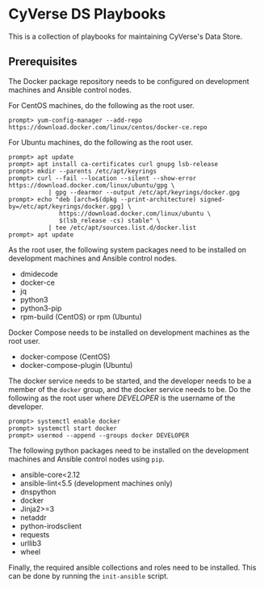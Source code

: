 # CyVerse DS Playbooks

This is a collection of playbooks for maintaining CyVerse's Data Store.

## Prerequisites

The Docker package repository needs to be configured on development machines and Ansible control
nodes.

For CentOS machines, do the following as the root user.

```console
prompt> yum-config-manager --add-repo https://download.docker.com/linux/centos/docker-ce.repo
```

For Ubuntu machines, do the following as the root user.

```console
prompt> apt update
prompt> apt install ca-certificates curl gnupg lsb-release
prompt> mkdir --parents /etc/apt/keyrings
prompt> curl --fail --location --silent --show-error https://download.docker.com/linux/ubuntu/gpg \
           | gpg --dearmor --output /etc/apt/keyrings/docker.gpg
prompt> echo "deb [arch=$(dpkg --print-architecture) signed-by=/etc/apt/keyrings/docker.gpg] \
              https://download.docker.com/linux/ubuntu \
              $(lsb_release -cs) stable" \
           | tee /etc/apt/sources.list.d/docker.list
prompt> apt update
```

As the root user, the following system packages need to be installed on development machines and
Ansible control nodes.

* dmidecode
* docker-ce
* jq
* python3
* python3-pip
* rpm-build (CentOS) or rpm (Ubuntu)

Docker Compose needs to be installed on development machines as the root user.

* docker-compose (CentOS)
* docker-compose-plugin (Ubuntu)

The docker service needs to be started, and the developer needs to be a member of the `docker`
group, and the docker service needs to be. Do the following as the root user where *DEVELOPER* is
the username of the developer.

```console
prompt> systemctl enable docker
prompt> systemctl start docker
prompt> usermod --append --groups docker DEVELOPER
```

The following python packages need to be installed on the development machines and Ansible control
nodes using `pip`.

* ansible-core<2.12
* ansible-lint<5.5   (development machines only)
* dnspython
* docker
* Jinja2>=3
* netaddr
* python-irodsclient
* requests
* urllib3
* wheel

Finally, the required ansible collections and roles need to be installed. This can be done by
running the `init-ansible` script.
